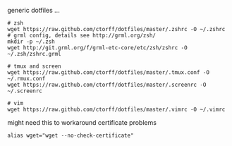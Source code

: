 generic dotfiles ...

    # zsh
    wget https://raw.github.com/ctorff/dotfiles/master/.zshrc -O ~/.zshrc
    # grml config, details see http://grml.org/zsh/
    mkdir -p ~/.zsh
    wget http://git.grml.org/f/grml-etc-core/etc/zsh/zshrc -O ~/.zsh/zshrc.grml

    # tmux and screen
    wget https://raw.github.com/ctorff/dotfiles/master/.tmux.conf -O ~/.rmux.conf
    wget https://raw.github.com/ctorff/dotfiles/master/.screenrc -O ~/.screenrc

    # vim
    wget https://raw.github.com/ctorff/dotfiles/master/.vimrc -O ~/.vimrc

might need this to workaround certificate problems

    alias wget="wget --no-check-certificate"

